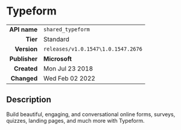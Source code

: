 # Typeform
| | |
|-:|-|
|**API name**|`shared_typeform`|
|**Tier**|Standard|
|**Version**|`releases/v1.0.1547\1.0.1547.2676`|
|**Publisher**|**Microsoft**|
|**Created**|Mon Jul 23 2018|
|**Changed**|Wed Feb 02 2022|

## Description
Build beautiful, engaging, and conversational online forms, surveys, quizzes, landing pages, and much more with Typeform. 
